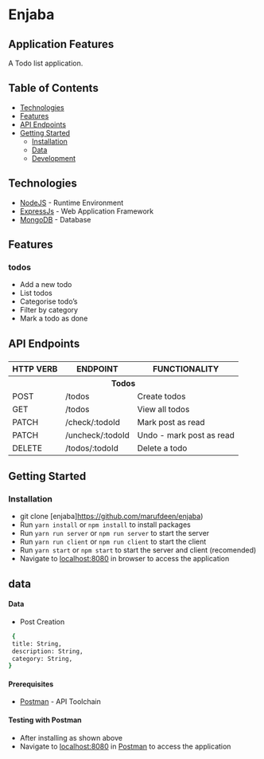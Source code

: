 # Enjaba

## Application Features

A Todo list application.

## Table of Contents

- [Technologies](#technologies)
- [Features](#features)
- [API Endpoints](#api-endpoints)
- [Getting Started](#getting-started)
  - [Installation](#installation)
  - [Data](#data)
  - [Development](#development)

## Technologies

- [NodeJS](https://nodejs.org/) - Runtime Environment
- [ExpressJs](https://expressjs.com/) - Web Application Framework
- [MongoDB](https://www.mongodb.com/) - Database

## Features

### todos

- Add a new todo
- List todos
- Categorise todo’s
- Filter by category
- Mark a todo as done

## API Endpoints

###

<table>

<tr><th>HTTP VERB</th><th>ENDPOINT</th><th>FUNCTIONALITY</th></tr>

<th colspan=3>Todos</th>

<tr><td>POST</td> <td>/todos</td> <td>Create todos</td></tr>

<tr><td>GET</td> <td>/todos</td> <td> View all todos</td></tr>

<tr><td>PATCH</td> <td>/check/:todoId</td> <td> Mark post as read</td></tr>

<tr><td>PATCH</td> <td>/uncheck/:todoId</td> <td> Undo - mark post as read</td></tr>

<tr><td>DELETE</td> <td>/todos/:todoId</td> <td>Delete a todo</td>
</tr>
 
</table>

## Getting Started

### Installation

- git clone
  [enjaba]https://github.com/marufdeen/enjaba)
- Run `yarn install` or `npm install` to install packages
- Run `yarn run server` or `npm run server` to start the server
- Run `yarn run client` or `npm run client` to start the client
- Run `yarn start` or `npm start` to start the server and client (recomended)
- Navigate to [localhost:8080](http://localhost:8080) in browser to access the application

## data

#### Data

- Post Creation

```sh
 {
 title: String,
 description: String,
 category: String,
}
```

#### Prerequisites

- [Postman](https://getpostman.com/) - API Toolchain

#### Testing with Postman

- After installing as shown above
- Navigate to [localhost:8080](http://localhost:8080/) in
  [Postman](https://getpostman.com/) to access the application